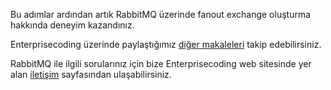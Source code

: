 Bu adımlar ardından artık RabbitMQ üzerinde fanout exchange oluşturma hakkında deneyim kazandınız.

Enterprisecoding üzerinde paylaştığımız [diğer makaleleri](http://www.enterprisecoding.com) takip edebilirsiniz.

RabbitMQ ile ilgili sorularınız için bize Enterprisecoding web sitesinde yer alan [iletişim](https://enterprisecoding.com/iletisim/) sayfasından ulaşabilirsiniz.